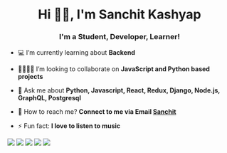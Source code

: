 <h1 align="center">Hi 👋🏻, I'm Sanchit Kashyap</h1>
<h3 align="center">I'm a Student, Developer, Learner!</h3>

- 💻 I’m currently learning about **Backend**

- 🤜🏻🤛🏻 I’m looking to collaborate on **JavaScript and Python based projects**

- 💬 Ask me about **Python, Javascript, React, Redux, Django, Node.js, GraphQL, Postgresql**

- 📧 How to reach me? **Connect to me via Email [Sanchit](mailto:sanchitkshyap@gmail.com)**

- ⚡ Fun fact: **I love to listen to music**


<img src="https://img.icons8.com/plasticine/100/000000/react.png"/>   <img src="https://img.icons8.com/color/88/000000/redux.png"/>          <img src="https://img.icons8.com/color/100/000000/django.png"/>   <img src="https://img.icons8.com/material/96/4a90e2/postgreesql.png"/>   <img src="https://img.icons8.com/color/96/4a90e2/graphql.png"/>  


